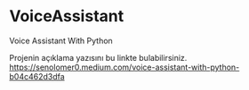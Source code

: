 # VoiceAssistant
Voice Assistant With Python

Projenin açıklama yazısını bu linkte bulabilirsiniz.
https://senolomer0.medium.com/voice-assistant-with-python-b04c462d3dfa
